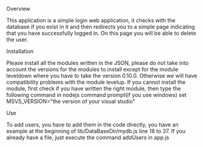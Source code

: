 Overview

This application is a simple login web application, it checks with the database if you
exist in it and then redirects you to a simple page indicating that you have successfully logged
in. On this page you will be able to delete the user.

Installation

Please install all the modules written in the JSON, please do not take into account the versions
for the modules to install except for the module leveldown where you have to take the version 0.10.0.
Otherwise we will have compatibility problems with the module levelup.
If you cannot install the module, first check if you have written the right module, then type the following
command in nodejs command prompt(if you use windows)
set MSVS_VERSION="the version of your visual studio"

Use

To add users, you have to add them in the code directly, you have an example at the beginning of lib/DataBaseDir/mydb.js
line 18 to 37. If you already have a file, just execute the command addUsers in app.js
